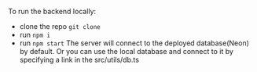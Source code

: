To run the backend locally:
- clone the repo `git clone`
- run `npm i`
- run `npm start`
The server will connect to the deployed database(Neon) by default. 
Or you can use the local database and connect to it by specifying a link in the src/utils/db.ts
